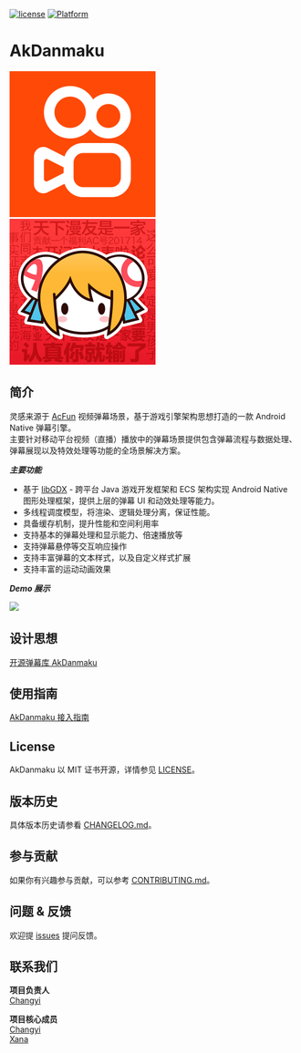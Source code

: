 [![license](https://img.shields.io/badge/license-MIT-brightgreen.svg)](./LICENSE)
[![Platform](https://img.shields.io/badge/Platform-Android-brightgreen.svg)](https://github.com/KwaiAppTeam/AkDanmaku)

# AkDanmaku

<img src="./assets/resources/logo_kwai.png" width="256"> <img src="./assets/resources/logo_acfun.png" width="256">

## 简介
灵感来源于 [AcFun](https://www.acfun.cn/) 视频弹幕场景，基于游戏引擎架构思想打造的一款 Android Native 弹幕引擎。</br>
主要针对移动平台视频（直播）播放中的弹幕场景提供包含弹幕流程与数据处理、弹幕展现以及特效处理等功能的全场景解决方案。

_**主要功能**_
- 基于 [libGDX](https://libgdx.com/) - 跨平台 Java 游戏开发框架和 ECS 架构实现 Android Native 图形处理框架，提供上层的弹幕 UI 和动效处理等能力。
- 多线程调度模型，将渲染、逻辑处理分离，保证性能。
- 具备缓存机制，提升性能和空间利用率
- 支持基本的弹幕处理和显示能力、倍速播放等
- 支持弹幕悬停等交互响应操作
- 支持丰富弹幕的文本样式，以及自定义样式扩展
- 支持丰富的运动动画效果

_**Demo 展示**_

<img src="./assets/resources/danmaku-demo-4.gif" width="540">

## 设计思想

[开源弹幕库 AkDanmaku](https://mp.weixin.qq.com/s/j548QmUUQ0iK9AwZ0Y-Y3Q)

## 使用指南
[AkDanmaku 接入指南](docs/Guide.md)

## License
AkDanmaku 以 MIT 证书开源，详情参见 [LICENSE](./LICENSE)。

## 版本历史
具体版本历史请参看 [CHANGELOG.md](./CHANGELOG.md)。

## 参与贡献
如果你有兴趣参与贡献，可以参考 [CONTRIBUTING.md](./CONTRIBUTING.md)。


## 问题 & 反馈
欢迎提 [issues](https://github.com/KwaiAppTeam/AkDanmaku/issues) 提问反馈。 

## 联系我们

**项目负责人**<br>
[Changyi](https://github.com/changyiZ)<br>

**项目核心成员**<br>
[Changyi](https://github.com/changyiZ)<br>[Xana](https://github.com/xanahopper)<br>

